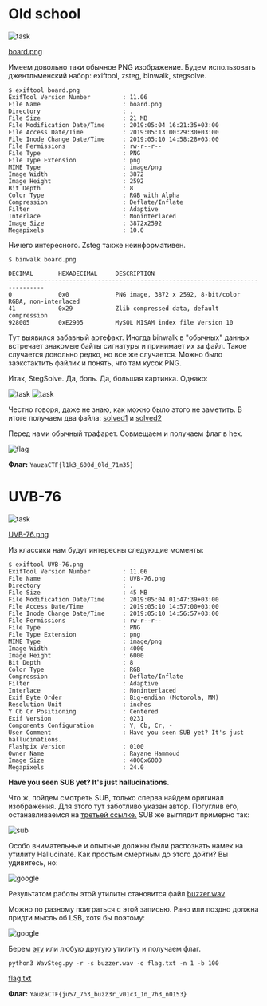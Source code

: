 # Old school

![task](./src/old_school.png)

[board.png](./src/board.png)

Имеем довольно таки обычное PNG изображение. Будем использовать джентльменский набор: exiftool, zsteg, binwalk, stegsolve.


```
$ exiftool board.png 
ExifTool Version Number         : 11.06
File Name                       : board.png
Directory                       : .
File Size                       : 21 MB
File Modification Date/Time     : 2019:05:04 16:21:35+03:00
File Access Date/Time           : 2019:05:13 00:29:30+03:00
File Inode Change Date/Time     : 2019:05:10 14:58:28+03:00
File Permissions                : rw-r--r--
File Type                       : PNG
File Type Extension             : png
MIME Type                       : image/png
Image Width                     : 3872
Image Height                    : 2592
Bit Depth                       : 8
Color Type                      : RGB with Alpha
Compression                     : Deflate/Inflate
Filter                          : Adaptive
Interlace                       : Noninterlaced
Image Size                      : 3872x2592
Megapixels                      : 10.0
```
Ничего интересного. Zsteg также неинформативен. 

```
$ binwalk board.png 

DECIMAL       HEXADECIMAL     DESCRIPTION
--------------------------------------------------------------------------------
0             0x0             PNG image, 3872 x 2592, 8-bit/color RGBA, non-interlaced
41            0x29            Zlib compressed data, default compression
928005        0xE2905         MySQL MISAM index file Version 10
```

Тут выявился забавный артефакт. Иногда binwalk в "обычных" данных встречает знакомые байты сигнатуры и принимает их за файл. Такое случается довольно редко, но все же случается. Можно было заэкстактить файлик и понять, что там кусок PNG.  

Итак, StegSolve. Да, боль. Да, большая картинка. Однако:

![task](./src/num.png)
![task](./src/mask.png)

Честно говоря, даже не знаю, как можно было этого не заметить. В итоге получаем два файла: [solved1](./src/solved1.bmp) и [solved2](./src/solved2.bmp)

Перед нами обычный трафарет. Совмещаем и получаем флаг в hex. 

![flag](./src/flag.bmp)

**Флаг:** `YauzaCTF{l1k3_600d_0ld_71m35}`

# UVB-76

![task](./src/uvb.png)

[UVB-76.png](./src/uvb.png)

Из классики нам будут интересны следующие моменты:

```
$ exiftool UVB-76.png 
ExifTool Version Number         : 11.06
File Name                       : UVB-76.png
Directory                       : .
File Size                       : 45 MB
File Modification Date/Time     : 2019:05:04 01:47:39+03:00
File Access Date/Time           : 2019:05:10 14:57:00+03:00
File Inode Change Date/Time     : 2019:05:10 14:56:57+03:00
File Permissions                : rw-r--r--
File Type                       : PNG
File Type Extension             : png
MIME Type                       : image/png
Image Width                     : 4000
Image Height                    : 6000
Bit Depth                       : 8
Color Type                      : RGB
Compression                     : Deflate/Inflate
Filter                          : Adaptive
Interlace                       : Noninterlaced
Exif Byte Order                 : Big-endian (Motorola, MM)
Resolution Unit                 : inches
Y Cb Cr Positioning             : Centered
Exif Version                    : 0231
Components Configuration        : Y, Cb, Cr, -
User Comment                    : Have you seen SUB yet? It's just hallucinations.
Flashpix Version                : 0100
Owner Name                      : Rayane Hammoud
Image Size                      : 4000x6000
Megapixels                      : 24.0
```

**Have you seen SUB yet? It's just hallucinations.**

Что ж, пойдем смотреть SUB, только сперва найдем оригинал изображения. Для этого тут заботливо указан автор. Погуглив его, останавливаемся на <a href="https://unsplash.com/@canonloverop">третьей ссылке.</a> SUB же выглядит примерно так: 

![sub](./src/sub.jpg)

Особо внимательные и опытные должны были распознать намек на утилиту Hallucinate. Как простым смертным до этого дойти? Вы удивитесь, но:

![google](./src/google.png)

Результатом работы этой утилиты становится файл [buzzer.wav](./src/buzzer.wav)

Можно по разному поиграться с этой записью. Рано или поздно должна придти мысль об LSB, хотя бы поэтому:

![google](./src/google_wav.png)

Берем <a href="https://github.com/ragibson/Steganography">эту</a> или любую другую утилиту и получаем флаг. 

```
python3 WavSteg.py -r -s buzzer.wav -o flag.txt -n 1 -b 100
```

[flag.txt](./src/flag.txt)

**Флаг:** `YauzaCTF{ju57_7h3_buzz3r_v01c3_1n_7h3_n0153}`